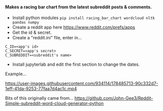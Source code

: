 
#### Makes a racing bar chart from the latest subreddit posts & comments.


- Install python modules
`pip install racing_bar_chart wordcloud nltk pandas numpy`
- Create a reddit app here https://www.reddit.com/prefs/apps
- Get the id & secret.
- Create a "reddit.ini" file, enter in...

```
C_ID=<app's id>
C_SECRET=<app's secret>
C_SUBREDDIT=<subreddit's name>
```

- Install jupyterlab and edit the first section to change the dates.



Example...

https://user-images.githubusercontent.com/934114/178485713-90c332d7-1eff-41da-9253-77faa7d4ac1c.mp4

Bits of this originally came from...
https://github.com/John-Gee3/Reddit-Simple-subreddit-word-cloud-generator-python

